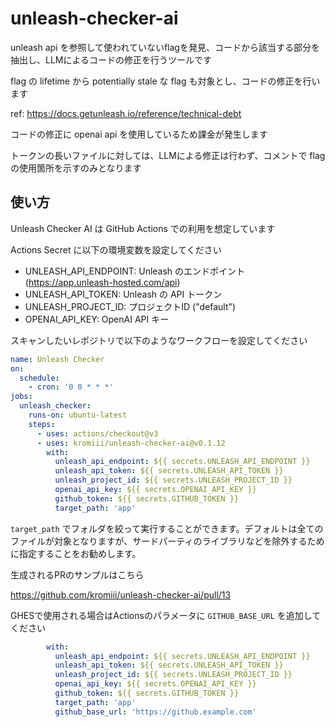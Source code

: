 # unleash-checker-ai

unleash api を参照して使われていないflagを発見、コードから該当する部分を抽出し、LLMによるコードの修正を行うツールです

flag の lifetime から potentially stale な flag も対象とし、コードの修正を行います

ref: https://docs.getunleash.io/reference/technical-debt

コードの修正に openai api を使用しているため課金が発生します

トークンの長いファイルに対しては、LLMによる修正は行わず、コメントで flag の使用箇所を示すのみとなります

## 使い方

Unleash Checker AI は GitHub Actions での利用を想定しています

Actions Secret に以下の環境変数を設定してください

* UNLEASH_API_ENDPOINT: Unleash のエンドポイント (https://app.unleash-hosted.com/api)
* UNLEASH_API_TOKEN: Unleash の API トークン
* UNLEASH_PROJECT_ID: プロジェクトID ("default")
* OPENAI_API_KEY: OpenAI API キー

スキャンしたいレポジトリで以下のようなワークフローを設定してください

```yaml
name: Unleash Checker
on:
  schedule:
    - cron: '0 0 * * *'    
jobs:
  unleash_checker:
    runs-on: ubuntu-latest
    steps:
      - uses: actions/checkout@v3
      - uses: kromiii/unleash-checker-ai@v0.1.12
        with:
          unleash_api_endpoint: ${{ secrets.UNLEASH_API_ENDPOINT }}
          unleash_api_token: ${{ secrets.UNLEASH_API_TOKEN }}
          unleash_project_id: ${{ secrets.UNLEASH_PROJECT_ID }}
          openai_api_key: ${{ secrets.OPENAI_API_KEY }}
          github_token: ${{ secrets.GITHUB_TOKEN }}
          target_path: 'app'
```

`target_path` でフォルダを絞って実行することができます。デフォルトは全てのファイルが対象となりますが、サードパーティのライブラリなどを除外するために指定することをお勧めします。

生成されるPRのサンプルはこちら

https://github.com/kromiii/unleash-checker-ai/pull/13

GHESで使用される場合はActionsのパラメータに `GITHUB_BASE_URL` を追加してください

```yaml
        with:
          unleash_api_endpoint: ${{ secrets.UNLEASH_API_ENDPOINT }}
          unleash_api_token: ${{ secrets.UNLEASH_API_TOKEN }}
          unleash_project_id: ${{ secrets.UNLEASH_PROJECT_ID }}
          openai_api_key: ${{ secrets.OPENAI_API_KEY }}
          github_token: ${{ secrets.GITHUB_TOKEN }}
          target_path: 'app'
          github_base_url: 'https://github.example.com'
```
